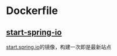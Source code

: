 # Dockerfile

## [start-spring-io](https://github.com/XanderYe/dockerfile/tree/master/start-spring-io)
[start.spring.io](https://start.spring.io/)的镜像，构建一次即是最新站点
